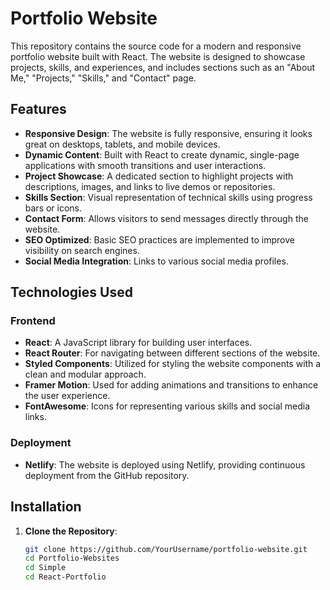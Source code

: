 # Portfolio Website

This repository contains the source code for a modern and responsive portfolio website built with React. The website is designed to showcase projects, skills, and experiences, and includes sections such as an "About Me," "Projects," "Skills," and "Contact" page.

## Features

- **Responsive Design**: The website is fully responsive, ensuring it looks great on desktops, tablets, and mobile devices.
- **Dynamic Content**: Built with React to create dynamic, single-page applications with smooth transitions and user interactions.
- **Project Showcase**: A dedicated section to highlight projects with descriptions, images, and links to live demos or repositories.
- **Skills Section**: Visual representation of technical skills using progress bars or icons.
- **Contact Form**: Allows visitors to send messages directly through the website.
- **SEO Optimized**: Basic SEO practices are implemented to improve visibility on search engines.
- **Social Media Integration**: Links to various social media profiles.

## Technologies Used

### Frontend

- **React**: A JavaScript library for building user interfaces.
- **React Router**: For navigating between different sections of the website.
- **Styled Components**: Utilized for styling the website components with a clean and modular approach.
- **Framer Motion**: Used for adding animations and transitions to enhance the user experience.
- **FontAwesome**: Icons for representing various skills and social media links.

### Deployment

- **Netlify**: The website is deployed using Netlify, providing continuous deployment from the GitHub repository.

## Installation

1. **Clone the Repository**:

   ```bash
   git clone https://github.com/YourUsername/portfolio-website.git
   cd Portfolio-Websites
   cd Simple
   cd React-Portfolio
   ```
